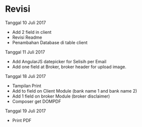 # Revisi

Tanggal 10 Juli 2017
- Add 2 field in client
- Revisi Readme
- Penambahan Database di table client

Tanggal 11 Juli 2017
- Add AngularJS datepicker for Selisih per Email
- Add one field at Broker, broker header for upload image.

Tanggal 18 Juli 2017
- Tampilan Print
- Add to field on Client Module (bank name 1 and bank name 2)
- Add 1 field on broker Module (broker disclaimer)
- Composer get DOMPDF

Tanggal 19 Juli 2017
- Print PDF